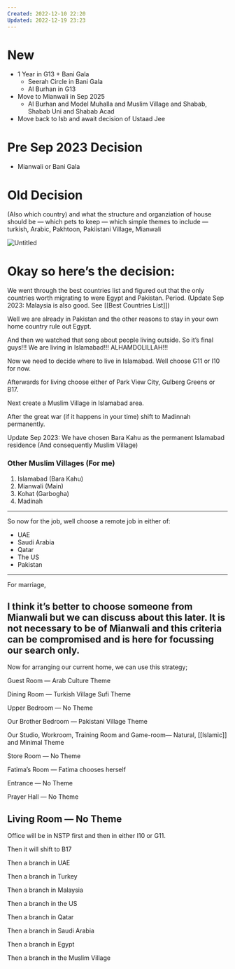 ```yaml
---
Created: 2022-12-10 22:20
Updated: 2022-12-19 23:23
---
```


# New
- 1 Year in G13 + Bani Gala
	- Seerah Circle in Bani Gala
	- Al Burhan in G13
- Move to Mianwali in Sep 2025
	- Al Burhan and Model Muhalla and Muslim Village and Shabab, Shabab Uni and Shabab Acad
- Move back to Isb and await decision of Ustaad Jee
# Pre Sep 2023 Decision
- Mianwali or Bani Gala
# Old Decision

(Also which country) and what the structure and organziation of house should be — which pets to keep — which simple themes to include — turkish, Arabic, Pakhtoon, Pakiistani Village, Mianwali

![Untitled](Resources/System/Attachments/Where%20to%20live%20e99929eee835408db35eb5306c720600/Untitled.png)

# Okay so here’s the decision:

We went through the best countries list and figured out that the only countries worth migrating to were Egypt and Pakistan. Period. (Update Sep 2023: Malaysia is also good. See [[Best Countries List]])

Well we are already in Pakistan and the other reasons to stay in your own home country rule out Egypt. 

And then we watched that song about people living outside. So it’s final guys!!! We are living in Islamabad!!! ALHAMDOLILLAH!!!

Now we need to decide where to live in Islamabad. Well choose G11 or I10 for now.

Afterwards for living choose either of Park View City, Gulberg Greens or B17.

Next create a Muslim Village in Islamabad area.

After the great war (if it happens in your time) shift to Madinnah permanently.

Update Sep 2023: We have chosen Bara Kahu as the permanent Islamabad residence (And consequently Muslim Village)

### Other Muslim Villages (For me)
1. Islamabad (Bara Kahu)
2. Mianwali (Main)
3. Kohat (Garbogha)
4. Madinah
---

So now for the job, well choose a remote job in either of:

- UAE
- Saudi Arabia
- Qatar
- The US
- Pakistan
---

For marriage,

I think it’s better to choose someone from Mianwali but we can discuss about this later. It is not necessary to be of Mianwali and this criteria can be compromised and is here for focussing our search only.
---

Now for arranging our current home, we can use this strategy;

Guest Room — Arab Culture Theme

Dining Room — Turkish Village Sufi Theme

Upper Bedroom — No Theme

Our Brother Bedroom — Pakistani Village Theme

Our Studio, Workroom, Training Room and Game-room— Natural, [[Islamic]] and Minimal Theme

Store Room — No Theme

Fatima’s Room — Fatima chooses herself

Entrance — No Theme

Prayer Hall — No Theme

Living Room — No Theme 
---

Office will be in NSTP first and then in either I10 or G11.

Then it will shift to B17

Then a branch in UAE

Then a branch in Turkey

Then a branch in Malaysia

Then a branch in the US

Then a branch in Qatar

Then a branch in Saudi Arabia

Then a branch in Egypt

Then a branch in the Muslim Village